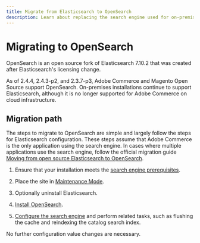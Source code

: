 ```yaml
---
title: Migrate from Elasticsearch to OpenSearch
description: Learn about replacing the search engine used for on-premises installations of Adobe Commerce and Magento Open Source.
---
```


# Migrating to OpenSearch

OpenSearch is an open source fork of Elasticsearch 7.10.2 that was created after Elasticsearch's licensing change.

As of 2.4.4, 2.4.3-p2, and 2.3.7-p3, Adobe Commerce and Magento Open Source support OpenSearch. On-premises installations continue to support Elasticsearch, although it is no longer supported for Adobe Commerce on cloud infrastructure.

## Migration path

The steps to migrate to OpenSearch are simple and largely follow the steps for Elasticsearch configuration. These steps assume that Adobe Commerce is the only application using the search engine. In cases where multiple applications use the search engine, follow the official migration guide [Moving from open source Elasticsearch to OpenSearch](https://opensearch.org/blog/technical-posts/2021/10/moving-from-opensource-elasticsearch-to-opensearch/).

1. Ensure that your installation meets the [search engine prerequisites](https://devdocs.magento.com/guides/v2.4/install-gde/prereq/elasticsearch.html).

1. Place the site in [Maintenance Mode](https://devdocs.magento.com/guides/v2.4/install-gde/install/cli/install-cli-subcommands-maint.html).

1. Optionally uninstall Elasticsearch.

1. [Install OpenSearch](https://opensearch.org/docs/latest/opensearch/install/important-settings/).

1. [Configure the search engine](https://devdocs.magento.com/guides/v2.4/config-guide/elasticsearch/configure-magento.html) and perform related tasks, such as flushing the cache and reindexing the catalog search index.

No further configuration value changes are necessary.
